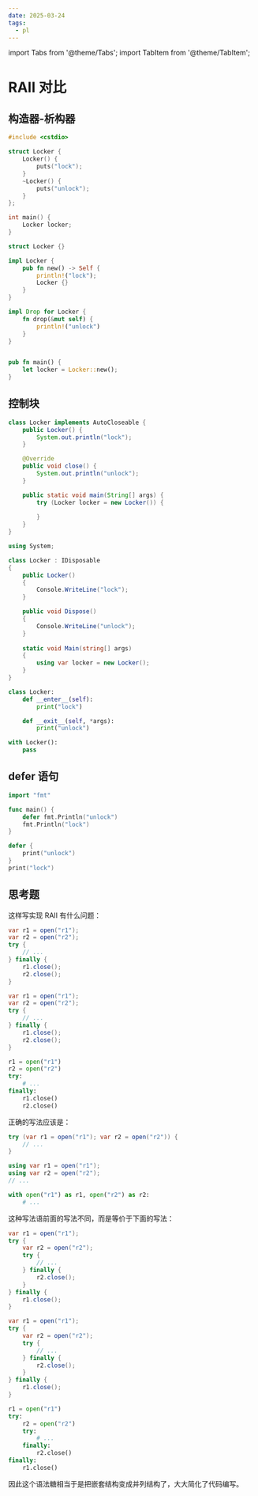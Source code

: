 ```yaml
---
date: 2025-03-24
tags: 
  - pl
---
```


import Tabs from '@theme/Tabs';
import TabItem from '@theme/TabItem';

# RAII 对比

<!--truncate-->

## 构造器-析构器

<Tabs>
<TabItem label="C++" value="cpp">

```cpp
#include <cstdio>

struct Locker {
    Locker() {
        puts("lock");
    }
    ~Locker() {
        puts("unlock");
    }
};

int main() {
    Locker locker;
}
```

</TabItem>
<TabItem label="Rust" value="rust">

```rust
struct Locker {}

impl Locker {
    pub fn new() -> Self {
        println!("lock");
        Locker {}
    }
}

impl Drop for Locker {
    fn drop(&mut self) {
        println!("unlock")
    }
}


pub fn main() {
    let locker = Locker::new();
}
```

</TabItem>
</Tabs>


## 控制块

<Tabs>
<TabItem label="Java" value="java">

```java
class Locker implements AutoCloseable {
    public Locker() {
        System.out.println("lock");
    }

    @Override
    public void close() {
        System.out.println("unlock");
    }

    public static void main(String[] args) {
        try (Locker locker = new Locker()) {
            
        }
    }
}
```

</TabItem>
<TabItem label="C#" value="cs">

```cs
using System;

class Locker : IDisposable
{
    public Locker()
    {
        Console.WriteLine("lock");
    }

    public void Dispose()
    {
        Console.WriteLine("unlock");
    }
    
    static void Main(string[] args)
    {
        using var locker = new Locker();
    }
}
```

</TabItem>
<TabItem label="Python" value="python">

```python
class Locker:
    def __enter__(self):
        print("lock")

    def __exit__(self, *args):
        print("unlock")

with Locker():
    pass
```

</TabItem>
</Tabs>

## defer 语句

<Tabs>
<TabItem label="Go" value="go">

```go
import "fmt"

func main() {
	defer fmt.Println("unlock")
	fmt.Println("lock")
}
```

</TabItem>
<TabItem label="Swift" value="swift">


```swift
defer {
    print("unlock")
}
print("lock")
```
</TabItem>
</Tabs>


## 思考题

这样写实现 RAII 有什么问题：

<Tabs groupId="quiz">
<TabItem label="Java" value="java">


```java
var r1 = open("r1");
var r2 = open("r2");
try {
    // ...
} finally {
    r1.close();
    r2.close();
}
```


</TabItem>
<TabItem label="C#" value="cs">

```cs
var r1 = open("r1");
var r2 = open("r2");
try {
    // ...
} finally {
    r1.close();
    r2.close();
}
```

</TabItem>
<TabItem label="Python" value="python">

```python
r1 = open("r1")
r2 = open("r2")
try:
    # ...
finally:
    r1.close()
    r2.close()
```

</TabItem>
</Tabs>

正确的写法应该是：

<Tabs groupId="quiz">
<TabItem label="Java" value="java">

```java
try (var r1 = open("r1"); var r2 = open("r2")) {
    // ...
}
```

</TabItem>
<TabItem label="C#" value="cs">

```cs
using var r1 = open("r1");
using var r2 = open("r2");
// ...
```

</TabItem>
<TabItem label="Python" value="python">


```python
with open("r1") as r1, open("r2") as r2:
    # ...
```

</TabItem>
</Tabs>

这种写法语前面的写法不同，而是等价于下面的写法：

<Tabs groupId="quiz">
<TabItem label="Java" value="java">

```java
var r1 = open("r1");
try {
    var r2 = open("r2");
    try {
        // ...
    } finally {
        r2.close();
    }
} finally {
    r1.close();
}
```

</TabItem>
<TabItem label="C#" value="cs">

```cs
var r1 = open("r1");
try {
    var r2 = open("r2");
    try {
        // ...
    } finally {
        r2.close();
    }
} finally {
    r1.close();
}
```

</TabItem>
<TabItem label="Python" value="python">

```python
r1 = open("r1")
try:
    r2 = open("r2")
    try:
        # ...
    finally:
        r2.close()
finally:
    r1.close()
```

</TabItem>
</Tabs>

因此这个语法糖相当于是把嵌套结构变成并列结构了，大大简化了代码编写。

